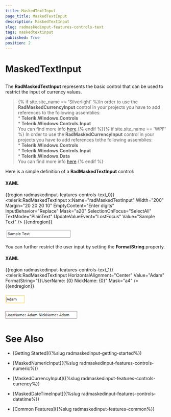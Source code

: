 ```yaml
---
title: MaskedTextInput
page_title: MaskedTextInput
description: MaskedTextInput
slug: radmaskedinput-features-controls-text
tags: maskedtextinput
published: True
position: 2
---
```


# MaskedTextInput



## 

The __RadMaskedTextInput__ represents the basic control that can be used to restrict the input of currency values.

>{% if site.site_name == 'Silverlight' %}In order to use the __RadMaskedCurrencyInput__ control in your projects you have to add references to the following assemblies:<br/>* __Telerik.Windows.Controls__<br/>* __Telerik.Windows.Controls.Input__<br/>You can find more info [here](http://www.telerik.com/help/silverlight/installation-installing-controls-dependencies.html).{% endif %}{% if site.site_name == 'WPF' %} In order to use the __RadMaskedCurrencyInput__ control in your projects you have to add references tothe following assemblies:<br/>* __Telerik.Windows.Controls__<br/>* __Telerik.Windows.Controls.Input__<br/>* __Telerik.Windows.Data__<br/>You can find more info [here](http://www.telerik.com/help/wpf/installation-installing-controls-dependencies-wpf.html).{% endif %}

Here is a simple definition of a __RadMaskedTextInput__ control:

#### __XAML__

{{region radmaskedinput-features-controls-text_0}}
	<telerik:RadMaskedTextInput x:Name="radMaskedTextInput" 
	                            Width="200"
	                            Margin="20 20 20 10"
	                            EmptyContent="Enter digits"
	                            InputBehavior="Replace"
	                            Mask="a20"
	                            SelectionOnFocus="SelectAll"
	                            TextMode="PlainText"
	                            UpdateValueEvent="LostFocus"
	                            Value="Sample Text" />
	{{endregion}}



![](images/radmaskedinput_textinput_default.png)


You can further restrict the user input by setting the __FormatString__ property. 
		

#### __XAML__

{{region radmaskedinput-features-controls-text_1}}
	<telerik:RadMaskedTextInput HorizontalAlignment="Center"
	                            Value="Adam"
	                            FormatString="{}UserName: {0} NickName: {0}"
	                            Mask="a4" />
	{{endregion}}



![](images/radmaskedinput_textinput_format_string_focused.png)

![](images/radmaskedinput_textinput_format_string.png)

# See Also

 * [Getting Started]({%slug radmaskedinput-getting-started%})

 * [MaskedNumericInput]({%slug radmaskedinput-features-controls-numeric%})

 * [MaskedCurrencyInput]({%slug radmaskedinput-features-controls-currency%})

 * [MaskedDateTimeInput]({%slug radmaskedinput-features-controls-datetime%})

 * [Common Features]({%slug radmaskedinput-features-common%})
